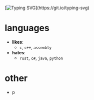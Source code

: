[![Typing SVG](https://readme-typing-svg.demolab.com?font=JetBrains+Mono&duration=10000&pause=1000&color=F70000&width=435&lines=nullex.)](https://git.io/typing-svg)
# languages
- **likes**:  
  - `c`, `c++`, `assembly`
- **hates**:  
  - `rust`, `c#`, `java`, `python`
# other
  - p
